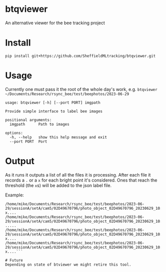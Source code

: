 # btqviewer
An alternative viewer for the bee tracking project

# Install
```pip install git+https://github.com/SheffieldMLtracking/btqviewer.git```

# Usage
Currently one must pass it the root of the whole day's work, e.g.
```btqviewer ~/Documents/Research/rsync_bee/test/beephotos/2023-06-29```

```
usage: btqviewer [-h] [--port PORT] imgpath

Provide simple interface to label bee images

positional arguments:
  imgpath      Path to images

options:
  -h, --help   show this help message and exit
  --port PORT  Port
```

# Output
As it runs it outputs a list of all the files it is processing. After each file it records a `.` or a `x` for each bright point it's considered. Ones that reach the threshold (the `x`s) will be added to the json label file.

Example:
```/home/mike/Documents/Research/rsync_bee/test/beephotos/2023-06-29/sessionA/setA/cam5/02D49670796/photo_object_02D49670796_20230629_10:32:31.586358__0014.np .....
/home/mike/Documents/Research/rsync_bee/test/beephotos/2023-06-29/sessionA/setA/cam5/02D49670796/photo_object_02D49670796_20230629_10:32:31.841386__0015.np x....
/home/mike/Documents/Research/rsync_bee/test/beephotos/2023-06-29/sessionA/setA/cam5/02D49670796/photo_object_02D49670796_20230629_10:32:32.136017__0016.np .....
/home/mike/Documents/Research/rsync_bee/test/beephotos/2023-06-29/sessionA/setA/cam5/02D49670796/photo_object_02D49670796_20230629_10:32:32.457968__0017.np x....
/home/mike/Documents/Research/rsync_bee/test/beephotos/2023-06-29/sessionA/setA/cam5/02D49670796/photo_object_02D49670796_20230629_10:32:32.742483__0018.np x....```

# Future
Depending on state of btviewer we might retire this tool.
